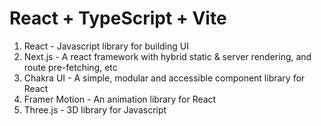# React + TypeScript + Vite

1. React - Javascript library for building UI 
2. Next.js - A react framework with hybrid static & server rendering, and route pre-fetching, etc
3. Chakra UI - A simple, modular and accessible component library for React
4. Framer Motion - An animation library for React 
5. Three.js - 3D library for Javascript
